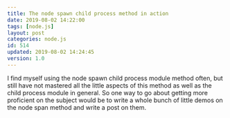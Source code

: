 ```yaml
---
title: The node spawn child process method in action
date: 2019-08-02 14:22:00
tags: [node.js]
layout: post
categories: node.js
id: 514
updated: 2019-08-02 14:24:45
version: 1.0
---
```


I find myself using the node spawn child process module method often, but still have not mastered all the little aspects of this method as well as the child process module in general. So one way to go about getting more proficient on the subject would be to write a whole bunch of little demos on the node span method and write a post on them.

<!-- more -->

